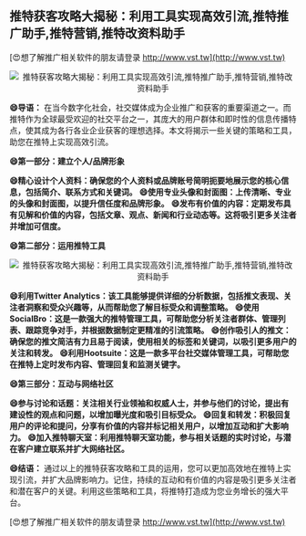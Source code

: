 ## **推特获客攻略大揭秘：利用工具实现高效引流,推特推广助手,推特营销,推特改资料助手**

[😍想了解推广相关软件的朋友请登录 http://www.vst.tw](http://www.vst.tw)

 <center><img src="https://vst.tw/MP4/tuiguang/png/0.png" alt="推特获客攻略大揭秘：利用工具实现高效引流,推特推广助手,推特营销,推特改资料助手"></center>

**😄导语：**
在当今数字化社会，社交媒体成为企业推广和获客的重要渠道之一。而推特作为全球最受欢迎的社交平台之一，其庞大的用户群体和即时性的信息传播特点，使其成为各行各业企业获客的理想选择。本文将揭示一些关键的策略和工具，助您在推特上实现高效引流。

**😄第一部分：建立个人/品牌形象**

**😄精心设计个人资料：确保您的个人资料或品牌账号简明扼要地展示您的核心信息，包括简介、联系方式和关键词。**
**😄使用专业头像和封面图：上传清晰、专业的头像和封面图，以提升信任度和品牌形象。**
**😄发布有价值的内容：定期发布具有见解和价值的内容，包括文章、观点、新闻和行业动态等。这将吸引更多关注者并增加可信度。**

**😄第二部分：运用推特工具**

 <center><img src="https://vst.tw/MP4/tuiguang/png/1.png" alt="推特获客攻略大揭秘：利用工具实现高效引流,推特推广助手,推特营销,推特改资料助手"></center>

**😄利用Twitter Analytics：该工具能够提供详细的分析数据，包括推文表现、关注者洞察和受众兴趣等，从而帮助您了解目标受众和调整策略。**
**😄使用SocialBro：这是一款强大的推特管理工具，可帮助您分析关注者群体、管理列表、跟踪竞争对手，并根据数据制定更精准的引流策略。**
**😄创作吸引人的推文：确保您的推文简洁有力且易于阅读，使用相关的标签和关键词，以吸引更多用户的关注和转发。**
**😄利用Hootsuite：这是一款多平台社交媒体管理工具，可帮助您在推特上定时发布内容、管理回复和监测关键字。**

**😄第三部分：互动与网络社区**

**😄参与讨论和话题：关注相关行业领袖和权威人士，并参与他们的讨论，提出有建设性的观点和问题，以增加曝光度和吸引目标受众。**
**😄回复和转发：积极回复用户的评论和提问，分享有价值的内容并标记相关用户，以增加互动和扩大影响力。**
**😄加入推特聊天室：利用推特聊天室功能，参与相关话题的实时讨论，与潜在客户建立联系并扩大网络社区。**

**😄结语：**
通过以上的推特获客攻略和工具的运用，您可以更加高效地在推特上实现引流，并扩大品牌影响力。记住，持续的互动和有价值的内容是吸引更多关注者和潜在客户的关键。利用这些策略和工具，将推特打造成为您业务增长的强大平台。

[😍想了解推广相关软件的朋友请登录 http://www.vst.tw](http://www.vst.tw)



